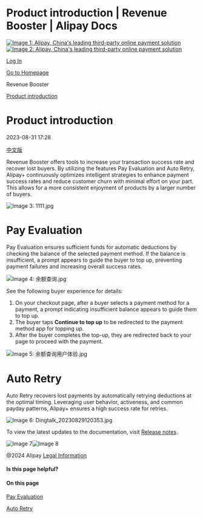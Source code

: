 Product introduction | Revenue Booster | Alipay Docs
===============
                        

[![Image 1: Alipay, China's leading third-party online payment solution](https://ac.alipay.com/storage/2024/3/26/d66c43c0-440d-4c97-9976-f2028a2c8c5e.svg)![Image 2: Alipay, China's leading third-party online payment solution](https://ac.alipay.com/storage/2024/3/26/a48bd336-aea0-4f16-bf83-616eacbb4434.svg)](/docs/)

[Log In](https://global.alipay.com/ilogin/account_login.htm?goto=https%3A%2F%2Fglobal.alipay.com%2Fdocs%2Fac%2Frevenuebooster_en%2Foverview)

[Go to Homepage](../../)

Revenue Booster

[Product introduction](/docs/ac/revenuebooster_en/overview)

Product introduction
====================

2023-08-31 17:28

[中文版](https://global.alipay.com/docs/ac/revenuebooster_cn/overview)

Revenue Booster offers tools to increase your transaction success rate and recover lost buyers. By utilizing the features Pay Evaluation and Auto Retry, Alipay+ continuously optimizes intelligent strategies to enhance payment success rates and reduce customer churn with minimal effort on your part. This allows for a more consistent enjoyment of products by a larger number of buyers.

![Image 3: 1111.jpg](https://idocs-assets.marmot-cloud.com/storage/idocs87c36dc8dac653c1/1693279562462-50e69b79-14f9-405a-9c87-37097f65d24f.jpeg)

Pay Evaluation
==============

Pay Evaluation ensures sufficient funds for automatic deductions by checking the balance of the selected payment method. If the balance is insufficient, a prompt appears to guide the buyer to top up, preventing payment failures and increasing overall success rates.

![Image 4: 余额查询.jpg](https://idocs-assets.marmot-cloud.com/storage/idocs87c36dc8dac653c1/1693281788243-7bb7636c-6a7a-4ef4-b6a7-df30cd6f6c0d.jpeg)

See the following buyer experience for details:

1.  On your checkout page, after a buyer selects a payment method for a payment, a prompt indicating insufficient balance appears to guide them to top up.
2.  The buyer taps **Continue to top up** to be redirected to the payment method app for topping up.
3.  After the buyer completes the top-up, they are redirected back to your page to proceed with the payment.

![Image 5: 余额查询用户体验.jpg](https://idocs-assets.marmot-cloud.com/storage/idocs87c36dc8dac653c1/1693279988524-d8aa18ef-95ca-45c9-9485-7daf9c5b3edd.jpeg)

Auto Retry
==========

Auto Retry recovers lost payments by automatically retrying deductions at the optimal timing. Leveraging user behavior, activeness, and common payday patterns, Alipay+ ensures a high success rate for retries.

![Image 6: Dingtalk_20230829120353.jpg](https://idocs-assets.marmot-cloud.com/storage/idocs87c36dc8dac653c1/1693281850398-dc7c42c0-ce7a-428b-b3c4-5ed71090f979.jpeg)

To view the latest updates to the documentation, visit [Release notes](https://global.alipay.com/docs/releasenotes).

![Image 7](https://ac.alipay.com/storage/2021/5/20/19b2c126-9442-4f16-8f20-e539b1db482a.png)![Image 8](https://ac.alipay.com/storage/2021/5/20/e9f3f154-dbf0-455f-89f0-b3d4e0c14481.png)

@2024 Alipay [Legal Information](https://global.alipay.com/docs/ac/platform/membership)

#### Is this page helpful?

#### On this page

[Pay Evaluation](#N97Ha "Pay Evaluation")

[Auto Retry](#8U9uy "Auto Retry")